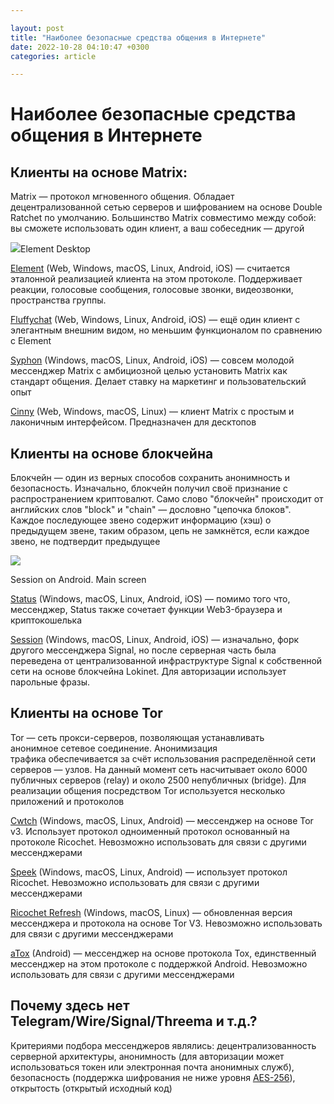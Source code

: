 ```yaml
---

layout: post
title: "Наиболее безопасные средства общения в Интернете"
date: 2022-10-28 04:10:47 +0300
categories: article

---
```


# Наиболее безопасные средства общения в Интернете

## Клиенты на основе Matrix:

Matrix — протокол мгновенного общения. Обладает децентрализованной сетью серверов и шифрованием на основе Double Ratchet по умолчанию. Большинство Matrix совместимо между собой: вы сможете использовать один клиент, а ваш собеседник — другой

![](https://telegra.ph/file/cdbb32ed7ef8f2c526b16.png)Element Desktop

[Element](https://element.io/) (Web, Windows, macOS, Linux, Android, iOS) — считается эталонной реализацией клиента на этом протоколе. Поддерживает реакции, голосовые сообщения, голосовые звонки, видеозвонки, пространства группы.

[Fluffychat](https://fluffychat.im/) (Web, Windows, Linux, Android, iOS) — ещё один клиент с элегантным внешним видом, но меньшим функционалом по сравнению с Element

[Syphon](https://syphon.org/) (Windows, macOS, Linux, Android, iOS) — совсем молодой мессенджер Matrix с амбициозной целью установить Matrix как стандарт общения. Делает ставку на маркетинг и пользовательский опыт

[Cinny](https://cinny.in/) (Web, Windows, macOS, Linux) — клиент Matrix с простым и лаконичным интерфейсом. Предназначен для десктопов

## Клиенты на основе блокчейна

Блокчейн — один из верных способов сохранить анонимность и безопасность. Изначально, блокчейн получил своё признание с распространением криптовалют. Само слово "блокчейн" происходит от английских слов "block" и "chain" — дословно "цепочка блоков". Каждое последующее звено содержит информацию (хэш) о предыдущем звене, таким образом, цепь не замкнётся, если каждое звено, не подтвердит предыдущее

![](https://telegra.ph/file/6e44db790e260878fd78f.jpg)

Session on Android. Main screen

[Status](https://status.im/) (Windows, macOS, Linux, Android, iOS) — помимо того что, мессенджер, Status также сочетает функции Web3-браузера и криптокошелька

[Session](https://getsession.org/) (Windows, macOS, Linux, Android, iOS) — изначально, форк другого мессенджера Signal, но после серверная часть была переведена от централизованной инфраструктуре Signal к собственной сети на основе блокчейна Lokinet. Для авторизации использует парольные фразы.

## Клиенты на основе Tor

Tor — сеть прокси-серверов, позволяющая устанавливать анонимное сетевое соединение. Анонимизация трафика обеспечивается за счёт использования распределённой сети серверов — узлов. На данный момент сеть насчитывает около 6000 публичных серверов (relay) и около 2500 непубличных (bridge). Для реализации общения посредством Tor используется несколько приложений и протоколов

[Cwtch](https://cwtch.im/) (Windows, macOS, Linux, Android) — мессенджер на основе Tor v3. Использует протокол одноименный протокол основанный на протоколе Ricochet. Невозможно использовать для связи с другими мессенджерами

[Speek](https://speek.network/) (Windows, macOS, Linux, Android) — использует протокол Ricochet. Невозможно использовать для связи с другими мессенджерами

[Ricochet Refresh](https://www.ricochetrefresh.net/) (Windows, macOS, Linux) — обновленная версия мессенджера и протокола на основе Tor V3. Невозможно использовать для связи с другими мессенджерами

[aTox](https://github.com/evilcorpltd/aTox/) (Android) — мессенджер на основе протокола Tox, единственный мессенджер на этом протоколе с поддержкой Android. Невозможно использовать для связи с другими мессенджерами

## Почему здесь нет Telegram/Wire/Signal/Threema и т.д.?

Критериями подбора мессенджеров являлись: децентрализованность серверной архитектуры, анонимность (для авторизации может использоваться токен или электронная почта анонимных служб), безопасность (поддержка шифрования не ниже уровня [AES-256](https://en.wikipedia.org/wiki/Advanced_Encryption_Standard)), открытость (открытый исходный код)
